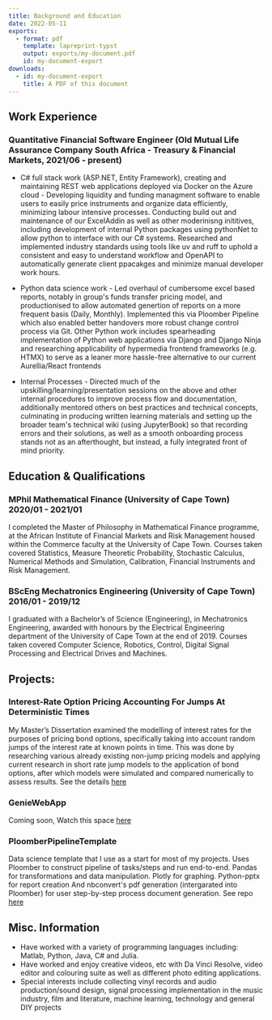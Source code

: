 ```yaml
---
title: Background and Education 
date: 2022-05-11
exports:
  - format: pdf
    template: lapreprint-typst
    output: exports/my-document.pdf
    id: my-document-export
downloads:
  - id: my-document-export
    title: A PDF of this document
---
```








## Work Experience

### Quantitative Financial Software Engineer (Old Mutual Life Assurance Company South Africa - Treasury & Financial Markets, 2021/06 - present) 
* C# full stack work (ASP.NET, Entity Framework), creating and maintaining REST web applications deployed via Docker on the Azure cloud - Developing liquidity and funding managment software to enable users to easily price instruments and organize data efficiently, minimizing labour intensive processes. Conducting build out and maintenance of our ExcelAddin as well as other moderinisng inititives, including development of internal Python packages using pythonNet to allow python to interface with our C# systems. Researched and implemented industry standards using tools like uv and ruff to uphold a consistent and easy to understand workflow and OpenAPI to automatically generate client ppacakges and minimize manual developer work hours.

* Python data science work - Led overhaul of cumbersome excel based reports, notably in group's funds transfer pricing model, and productionised to allow  automated genertion of reports on a more frequent basis (Daily, Monthly). Implemented this via Ploomber Pipeline which also enabled better handovers more robust change control process via Git. Other Python work includes spearheading implementation of Python web applications via Django and Django Ninja and researching applicability of hypermedia frontend frameworks (e.g. HTMX) to serve as a leaner more hassle-free alternative to our current Aurellia/React frontends

* Internal Processes - Directed much of the upskilling/learning/presentation sessions on the above and other internal procedures to improve process flow and documentation, additionally mentored others on best practices and technical concepts, culminating in producing written learning materials and setting up the broader team's technical wiki (using JupyterBook) so that recording errors and their solutions, as well as a smooth onboarding process stands not as an afterthought, but instead, a fully integrated front of mind priority.






## Education & Qualifications

### MPhil Mathematical Finance (University of Cape Town) 2020/01 - 2021/01
I completed the Master of Philosophy in Mathematical Finance programme, at the African Institute of Financial Markets and Risk Management housed within the Commerce faculty at the University of Cape Town. Courses taken covered Statistics, Measure Theoretic Probability, Stochastic Calculus, Numerical Methods and Simulation, Calibration, Financial Instruments and Risk Management. 

### BScEng Mechatronics Engineering (University of Cape Town) 2016/01 - 2019/12
I graduated with a Bachelor’s of Science (Engineering), in Mechatronics Engineering, awarded with honours by the Electrical Engineering department of the University of Cape Town at the end of 2019. Courses taken covered Computer Science, Robotics, Control, Digital Signal Processing and Electrical Drives and Machines.









## Projects: 

### Interest-Rate Option Pricing Accounting For Jumps At Deterministic Times 
My Master’s Dissertation examined the modelling of interest rates for the purposes of pricing bond options, specifically taking into account random jumps of the interest rate at known points in time. This was done by researching various already existing non-jump pricing models and applying current research in short rate jump models to the application of bond options, after which models were simulated and compared numerically to assess results. See the details [here](https://open.uct.ac.za/items/ccf51448-33a9-42d0-a2a4-8acdf0d8fe01)

### GenieWebApp 
Coming soon,
Watch this space [here](https://github.com/TimothyAllman)

### PloomberPipelineTemplate 
Data science template that I use as a start for most of my projects. 
Uses Ploomber to construct pipeline of tasks/steps and run end-to-end. 
Pandas for transformations and data manipulation.
Plotly for graphing.
Python-pptx for report creation
And nbconvert's pdf generation (intergarated into Ploomber) for user step-by-step process document generation. 
See repo [here](https://github.com/TimothyAllman/PloomberPipelineTemplate)














## Misc. Information
* Have worked with a variety of programming languages including: Matlab, Python, Java, C# and Julia.
* Have worked and enjoy creative videos, etc with Da Vinci Resolve, video editor and colouring suite as well as different photo editing applications.
* Special interests include collecting vinyl records and audio production/sound design, signal processing implementation in the music industry, film and literature, machine learning, technology and general DIY projects